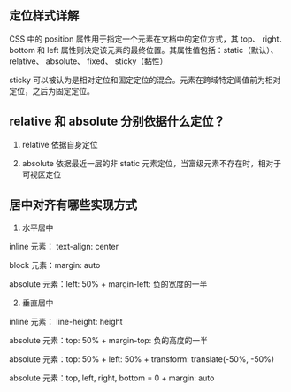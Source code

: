 ## 定位样式详解

CSS 中的 position 属性用于指定一个元素在文档中的定位方式，其 top、 right、 bottom 和 left 属性则决定该元素的最终位置。其属性值包括：static（默认）、relative、 absolute、 fixed、 sticky（黏性）

sticky 可以被认为是相对定位和固定定位的混合。元素在跨域特定阈值前为相对定位，之后为固定定位。

## relative 和 absolute 分别依据什么定位？

1. relative 依据自身定位

2. absolute 依据最近一层的非 static 元素定位，当富级元素不存在时，相对于可视区定位

## 居中对齐有哪些实现方式

1. 水平居中

inline 元素： text-align: center

block 元素：margin: auto

absolute 元素：left: 50% + margin-left: 负的宽度的一半

2. 垂直居中

inline 元素： line-height: height

absolute 元素：top: 50% + margin-top: 负的高度的一半

absolute 元素：top: 50% + left: 50% + transform: translate(-50%, -50%)

absolute 元素：top, left, right, bottom = 0 + margin: auto
